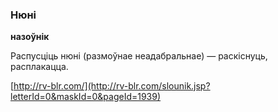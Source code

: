 ### Нюні
**назоўнік**

Распусціць нюні (размоўнае неадабральнае) — раскіснуць, расплакацца.

<a rel="author">[http://rv-blr.com/](http://rv-blr.com/slounik.jsp?letterId=0&maskId=0&pageId=1939)</a>

